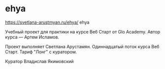 # ehya
https://svetlana-arustmyan.ru/ehya/
ehya

Учебный проект для практики на курсе Веб Старт от Glo Academy. Автор курса — Артем Исламов.

Проект выполняет
Светлана Арустамян. Одиннадцатый поток курса Веб Старт. Тариф "Лонг" с куратором.

Куратор
Владислав Якимовский
